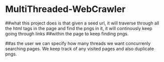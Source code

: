 # MultiThreaded-WebCrawler

##what this project does is that given a seed url, it will traverse through all the html tags in the page and find the pngs in it, it will continously keep going through links ##within the page to keep finding pngs.


##as the user we can specify how many threads we want concurrenly searching pages. We keep track of any visited pages and also duplicate pngs. 

